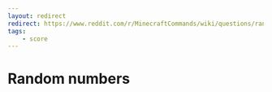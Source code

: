 ```yaml
---
layout: redirect
redirect: https://www.reddit.com/r/MinecraftCommands/wiki/questions/randomnumber
tags:
    - score
---
```


# Random numbers